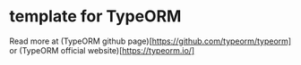 # template for TypeORM

Read more at (TypeORM github page)[https://github.com/typeorm/typeorm] or (TypeORM official website)[https://typeorm.io/]